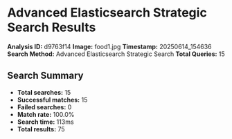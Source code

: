 # Advanced Elasticsearch Strategic Search Results

**Analysis ID:** d9763f14
**Image:** food1.jpg
**Timestamp:** 20250614_154636
**Search Method:** Advanced Elasticsearch Strategic Search
**Total Queries:** 15

## Search Summary

- **Total searches:** 15
- **Successful matches:** 15
- **Failed searches:** 0
- **Match rate:** 100.0%
- **Search time:** 113ms
- **Total results:** 75

